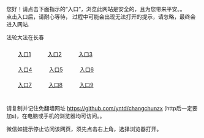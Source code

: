 您好！请点击下面指示的“入口”，浏览此网站是安全的，且为您带来平安。。 <br/>
点击入口后，请耐心等待， 过程中可能会出现无法打开的提示，请忽略，最终会进入网站. </br>

法轮大法在长春<br/>
<div style="padding:10px"><a style="margin:20px" target="_blank" href="https://d14uo1vav81iqc.cloudfront.net/2Qpsp?xbggotcl" id="ccLink1" rel="nofollow">入口1</a> <a target="_blank" style="margin:20px" href="https://dse7s1pzkx63h.cloudfront.net/2Qpsp?vvdydamb" id="ccLink2" rel="nofollow">入口2</a> <a style="margin:20px" target="_blank" href="https://dc6529rbf8eqv.cloudfront.net/2Qpsp?wlcky" id="ccLink3" rel="nofollow">入口3</a></div>

<div style="padding:10px" ><a style="margin:20px" target="_blank" href="https://d14uo1vav81iqc.cloudfront.net/2Qpsp?xbggotcl" id="ccLink4" rel="nofollow">入口4</a> <a style="margin:20px" href="https://dse7s1pzkx63h.cloudfront.net/2Qpsp?vvdydamb" target="_blank" id="ccLink5" rel="nofollow">入口5</a> <a style="margin:20px" href="https://dc6529rbf8eqv.cloudfront.net/2Qpsp?wlcky" target="_blank" id="ccLink6" rel="nofollow">入口6</a></div>

<div style="padding:10px"><a style="margin:20px" target="_blank" href="https://d14uo1vav81iqc.cloudfront.net/2Qpsp?xbggotcl" id="ccLink7" rel="nofollow">入口7</a> <a style="margin:20px" href="https://dse7s1pzkx63h.cloudfront.net/2Qpsp?vvdydamb" target="_blank" id="ccLink8" rel="nofollow">入口8</a> <a style="margin:20px" target="_blank" href="https://dc6529rbf8eqv.cloudfront.net/2Qpsp?wlcky" id="ccLink9" rel="nofollow">入口9</a></div>

<br/>



请复制并记住免翻墙网址 https://github.com/yntd/changchunzx (http后一定要加s)，在电脑或手机的浏览器均可访问。。<br/>

微信如提示停止访问该网页，须先点击右上角，选择浏览器打开。

